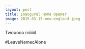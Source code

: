```yaml
---
layout: post
title: Inaugural Home Opener
image: 2015-03-15-new-england.jpeg
---
```


Twooooo niiiiiiil

\#LeaveNemecAlone